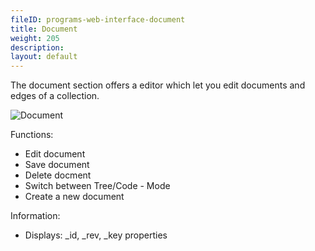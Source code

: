 ```yaml
---
fileID: programs-web-interface-document
title: Document
weight: 205
description: 
layout: default
---
```

The document section offers a editor which let you edit documents and edges of a collection.

![Document](/images/documentView.png)

Functions:

 - Edit document 
 - Save document
 - Delete docment
 - Switch between Tree/Code - Mode
 - Create a new document

Information:

 - Displays: _id, _rev, _key properties
